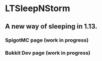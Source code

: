 # LTSleepNStorm
## A new way of sleeping in 1.13.
### SpigotMC page (work in progress)
### Bukkit Dev page (work in progress)
